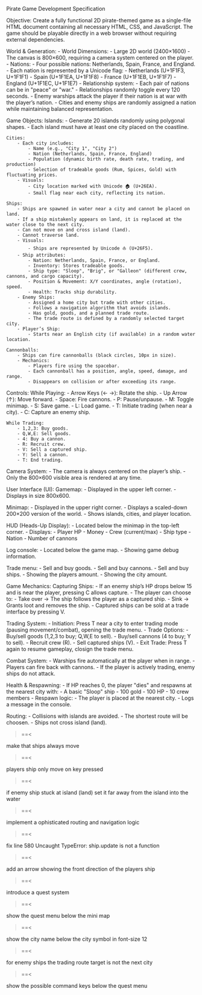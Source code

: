 Pirate Game Development Specification

Objective:
Create a fully functional 2D pirate-themed game as a single-file HTML document containing all necessary HTML, CSS, and JavaScript. The game should be playable directly in a web browser without requiring external dependencies.

World & Generation:
    - World Dimensions:
        - Large 2D world (2400×1600)
        - The canvas is 800×600, requiring a camera system centered on the player.
    - Nations:
        - Four possible nations: Netherlands, Spain, France, and England.
        - Each nation is represented by a Unicode flag:
            - Netherlands (U+1F1F3, U+1F1F1)
            - Spain (U+1F1EA, U+1F1F8)
            - France (U+1F1EB, U+1F1F7)
            - England (U+1F1EC, U+1F1E7)
        - Relationship system:
            - Each pair of nations can be in "peace" or "war."
            - Relationships randomly toggle every 120 seconds.
            - Enemy warships attack the player if their nation is at war with the player’s nation.
        - Cities and enemy ships are randomly assigned a nation while maintaining balanced representation.

Game Objects:
    Islands:
        - Generate 20 islands randomly using polygonal shapes.
        - Each island must have at least one city placed on the coastline.

    Cities:
        - Each city includes:
            - Name (e.g., "City 1", "City 2")
            - Nation (Netherlands, Spain, France, England)
            - Population (dynamic birth rate, death rate, trading, and production)
            - Selection of tradeable goods (Rum, Spices, Gold) with fluctuating prices.
        - Visuals:
            - City location marked with Unicode 🏠 (U+26EA).
            - Small flag near each city, reflecting its nation.

    Ships:
        - Ships are spawned in water near a city and cannot be placed on land.
        - If a ship mistakenly appears on land, it is replaced at the water close to the next city.
        - Can not move on and cross island (land). 
        - Cannot traverse land.
        - Visuals:
            - Ships are represented by Unicode ⛵ (U+26F5).
        - Ship attributes:
            - Nation: Netherlands, Spain, France, or England.
            - Inventory: Stores tradeable goods.
            - Ship type: "Sloop", "Brig", or "Galleon" (different crew, cannons, and cargo capacity).
            - Position & Movement: X/Y coordinates, angle (rotation), speed.
            - Health: Tracks ship durability.
        - Enemy Ships:
            - Assigned a home city but trade with other cities.
            - Follows a navigation algorithm that avoids islands.
            - Has gold, goods, and a planned trade route.
            - The trade route is defined by a randomly selected target city.
        - Player’s Ship:
            - Starts near an English city (if available) in a random water location.

    Cannonballs:
        - Ships can fire cannonballs (black circles, 10px in size).
        - Mechanics:
            - Players fire using the spacebar.
            - Each cannonball has a position, angle, speed, damage, and range.
            - Disappears on collision or after exceeding its range.

Controls:
    While Playing:
        - Arrow Keys (← →): Rotate the ship.
        - Up Arrow (↑): Move forward.
        - Space: Fire cannons.
        - P: Pause/unpause.
        - M: Toggle minimap.
        - S: Save game.
        - L: Load game.
        - T: Initiate trading (when near a city).
        - C: Capture an enemy ship.

    While Trading:
        - 1,2,3: Buy goods.
        - Q,W,E: Sell goods.
        - 4: Buy a cannon.
        - R: Recruit crew.
        - V: Sell a captured ship.
        - Y: Sell a cannon.
        - T: End trading.

Camera System:
    - The camera is always centered on the player’s ship.
    - Only the 800×600 visible area is rendered at any time.

User Interface (UI):
   Gamemap:
      - Displayed in the upper left corner.
      - Displays in size 800x600.

   Minimap:
      - Displayed in the upper right corner. 
      - Displays a scaled-down 200×200 version of the world.
      - Shows islands, cities, and player location.

   HUD (Heads-Up Display):
      - Located below the minimap in the top-left corner.
      - Displays:
         - Player HP
         - Money
         - Crew (current/max)
         - Ship type
         - Nation
         - Number of cannons

   Log console:
      - Located below the game map.
      - Showing game debug information.

   Trade menu:
      - Sell and buy goods.
      - Sell and buy cannons.
      - Sell and buy ships.
      - Showing the players amount.
      - Showing the city amount. 

Game Mechanics:
   Capturing Ships:
      - If an enemy ship’s HP drops below 15 and is near the player, pressing C allows capture.
      - The player can choose to:
         - Take over → The ship follows the player as a captured ship.
         - Sink → Grants loot and removes the ship.
      - Captured ships can be sold at a trade interface by pressing V.

   Trading System:
      - Initiation: Press T near a city to enter trading mode (pausing movement/combat), opening the trade menu. 
      - Trade Options:
         - Buy/sell goods (1,2,3 to buy; Q,W,E to sell).
         - Buy/sell cannons (4 to buy; Y to sell).
         - Recruit crew (R).
         - Sell captured ships (V).
      - Exit Trade: Press T again to resume gameplay, closign the trade menu.

   Combat System:
      - Warships fire automatically at the player when in range.
      - Players can fire back with cannons.
      - If the player is actively trading, enemy ships do not attack.

   Health & Respawning:
      - If HP reaches 0, the player "dies" and respawns at the nearest city with:
         - A basic "Sloop" ship
         - 100 gold
         - 100 HP
         - 10 crew members
      - Respawn logic:
         - The player is placed at the nearest city.
         - Logs a message in the console.

   Routing:
      - Collisions with islands are avoided.
      - The shortest route will be choosen. 
      - Ships not cross island (land).


>==<

make that ships always move

>==<

players ship only move on key pressed

>==<

if enemy ship stuck at island (land) set it far away from the island into the water 


>==<

implement a ophisticated routing and navigation logic


>==<

fix line 580 Uncaught TypeError: ship.update is not a function

>==<

add an arrow showing the front direction of the players ship


>==<

introduce a quest system 

>==<

show the quest menu below the mini map

>==<

show the city name below the city symbol in font-size 12

>==<

for enemy ships the trading route target is not the next city 

>==<

show the possible command keys below the quest menu 